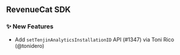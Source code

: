 ## RevenueCat SDK
### ✨ New Features
* Add `setTenjinAnalyticsInstallationID` API (#1347) via Toni Rico (@tonidero)
